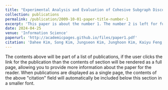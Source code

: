 ```yaml
---
title: "Experimental Analysis and Evaluation of Cohesive Subgraph Discovery"
collection: publications
permalink: /publication/2009-10-01-paper-title-number-1
excerpt: 'This paper is about the number 1. The number 2 is left for future work.'
date: 2024-04-25
venue: 'Information Science'
paperurl: 'http://academicpages.github.io/files/paper1.pdf'
citation: 'Dahee Kim, Song Kim, Jungseon Kim, Junghoon Kim, Kaiyu Feng, Sungsu Lim, and Jungeun Kim. (2024). <i>Information Science 2024</i>. .'
---
```


The contents above will be part of a list of publications, if the user clicks the link for the publication than the contents of section will be rendered as a full page, allowing you to provide more information about the paper for the reader. When publications are displayed as a single page, the contents of the above "citation" field will automatically be included below this section in a smaller font.
